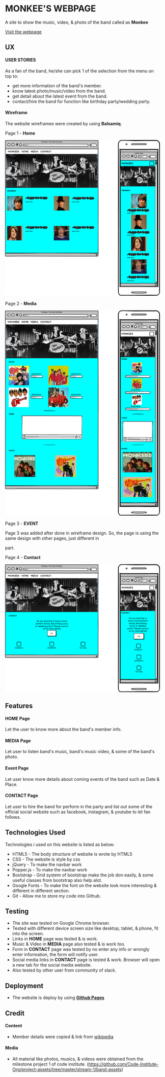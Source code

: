 # MONKEE'S WEBPAGE
A site to show the music, video, & photo of the band called as **Monkee**

[Visit the webpage](https://wiiw337.github.io/monkeesbandweb/)
 

## UX

#### USER STORIES
As a fan of the band, he/she can pick 1 of the selection from the menu on top to:
- get more information of the band's member.
- know latest photo/music/video from the band.
- get detail about the latest event from the band.
- contact/hire the band for function like birthday party/wedding party.


#### Wireframe
The website wireframes were created by using **Balsamiq**.

Page 1 - **Home**
<div align="center">
    <img src="assets/images/BSM-INDEX.png">
</div>
 
Page 2 - **Media**
<div align="center">
    <img src="assets/images/BSM-MEDIA.png">
</div>

Page 3 - **EVENT**

Page 3 was added after done in wireframe design. So, the page is using the same design with other pages, just different in <section> part.

Page 4 - **Contact**
<div align="center">
    <img src="assets/images/BSM-CONTACT.png">
</div>


## Features

#### **HOME** Page
Let the user to know more about the band's member info.

#### **MEDIA** Page
Let user to listen band's music, band's music video, & some of the band's photo.

#### **Event** Page
Let user know more details about coming events of the band such as Date & Place.

#### **CONTACT** Page
Let user to hire the band for perform in the party and list out some of the official social website such as facebook, instagram, & youtube to let fan follows.


## Technologies Used
Technologies i used on this website is listed as below:
- HTML5 - The body structure of website is wrote by HTML5
- CSS - The website is style by css
- jQuery - To make the navbar work 
- Popper.js - To make the navbar work
- Bootstrap - Grid system of bootstrap make the job don easily, & some useful classes from bootstrap also help alot.
- Google Fonts - To make the font on the website look more interesting & different in different section.
- Git - Allow me to store my code into Github.
 

## Testing
- The site was tested on Google Chrome browser.
- Tested with different device screen size like desktop, tablet, & phone, fit into the screen.
- Links in **HOME** page was tested & is work.
- Music & Video in **MEDIA** page also tested & is work too.
- Form in **CONTACT** page was tested by no enter any info or wrongly enter information, the form will notify user.
- Social media links in **CONTACT** page is tested & work. Browser will open a new tab for the social media website.
- Also tested by other user from community of slack. 


## Deployment
- The website is deploy by using [**Github Pages**](https://wiiw337.github.io/monkeesbandweb/)


## Credit

#### Content
- Member details were copied & link from [wikipedia](https://en.wikipedia.org)

#### Media
- All material like photos, musics, & videos were obtained from the milestone project 1 of code institute. (https://github.com/Code-Institute-Org/project-assets/tree/master/stream-1/band-assets)



